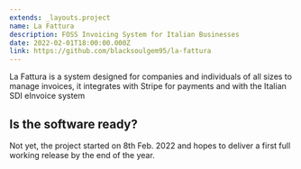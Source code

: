```yaml
---
extends: _layouts.project
name: La Fattura
description: FOSS Invoicing System for Italian Businesses
date: 2022-02-01T18:00:00.000Z
link: https://github.com/blacksoulgem95/la-fattura
---
```


La Fattura is a system designed for companies and individuals of all sizes to manage invoices, it integrates with Stripe
for payments and with the Italian SDI eInvoice system

## Is the software ready?

Not yet, the project started on 8th Feb. 2022 and hopes to deliver a first full working release by the end of the year.
